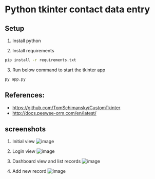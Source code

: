﻿# Python tkinter contact data entry

## Setup

1. Install python

2. Install requirements
```sh
pip install -r requirements.txt
```

3. Run below command to start the tkinter app
```sh
py app.py
```

## References:
- https://github.com/TomSchimansky/CustomTkinter
- http://docs.peewee-orm.com/en/latest/

## screenshots
1. Initial view
![image](https://user-images.githubusercontent.com/28974267/206760186-5ab079cd-0042-46a9-9811-1aec60150bd4.png)

2. Login view
![image](https://user-images.githubusercontent.com/28974267/206760227-377e6035-84c9-4567-8739-b629015d654a.png)

3. Dashboard view and list records 
![image](https://user-images.githubusercontent.com/28974267/206760270-de506a35-51d7-4043-ad5e-71701ecdb198.png)

4. Add new record
![image](https://user-images.githubusercontent.com/28974267/206760321-de68d7c2-7cf4-4d3b-9001-fa2b0f379c9b.png)
